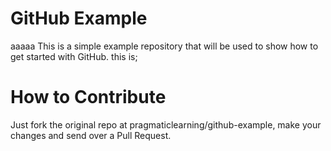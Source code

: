 GitHub Example
==============

aaaaa This is a simple example repository that will be used to show how to get started with GitHub.
this is;

How to Contribute
=================

Just fork the original repo at pragmaticlearning/github-example, make your changes and send over a Pull Request.
